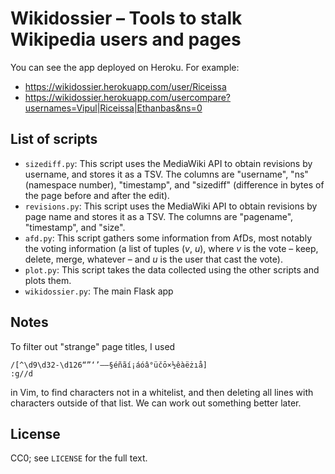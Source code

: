 # Wikidossier – Tools to stalk Wikipedia users and pages

You can see the app deployed on Heroku.
For example:

- <https://wikidossier.herokuapp.com/user/Riceissa>
- <https://wikidossier.herokuapp.com/usercompare?usernames=Vipul|Riceissa|Ethanbas&ns=0>

## List of scripts

* `sizediff.py`: This script uses the MediaWiki API to obtain revisions by
  username, and stores it as a TSV. The columns are "username", "ns" (namespace
  number), "timestamp", and "sizediff" (difference in bytes of the page before
  and after the edit).
* `revisions.py`: This script uses the MediaWiki API to obtain revisions by
  page name and stores it as a TSV. The columns are "pagename", "timestamp",
  and "size".
* `afd.py`: This script gathers some information from AfDs, most notably the
  voting information (a list of tuples (*v*, *u*), where *v* is the vote –
  keep, delete, merge, whatever – and *u* is the user that cast the vote).
* `plot.py`: This script takes the data collected using the other scripts and
  plots them.
* `wikidossier.py`: The main Flask app

## Notes

To filter out "strange" page titles, I used

    /[^\d9\d32-\d126“”‘’–—§éñãí¡áóâ°üčō×½êàëżıå]
    :g//d

in Vim, to find characters not in a whitelist, and then deleting all lines with
characters outside of that list.
We can work out something better later.

## License

CC0; see `LICENSE` for the full text.

